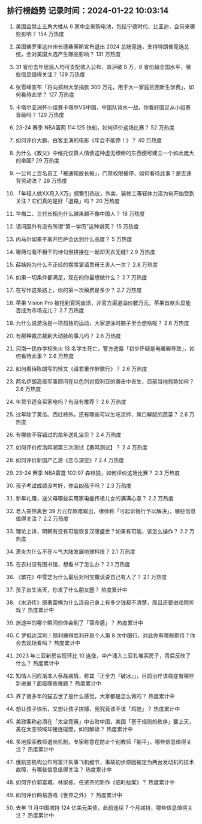 
## 排行榜趋势 记录时间：2024-01-22 10:03:14
  
  1. 美国会禁止五角大楼从 6 家中企采购电池，包括宁德时代、比亚迪，会带来哪些影响？ 154 万热度
    
  2. 美国佛罗里达州州长德桑蒂斯宣布退出 2024 总统竞选，支持特朗普竞选总统，会对美国大选产生哪些影响？ 131 万热度
    
  3. 31 省份去年居民人均可支配收入公布，京沪破 8 万，8 省份超全国水平，哪些信息值得关注？ 129 万热度
    
  4. 张雪峰宣布「将向郑州大学捐款 300 万元，用于大一家庭贫困新生学费」，如何看待此举？ 127 万热度
    
  5. 卡塔尔亚洲杯小组赛卡塔尔VS中国，中国队背水一战，你看好国足从小组赛晋级吗？ 120 万热度
    
  6. 23-24 赛季 NBA篮网 114:125 快船，如何评价这场比赛？ 52 万热度
    
  7. 如何评价大鹏、白客主演的电影《年会不能停！》？ 40 万热度
    
  8. 为什么《教父》中维托仅靠人情债这种虚无缥缈的东西便可建立一个如此庞大的帝国? 29 万热度
    
  9. 一公司上百名员工「被通知放长假」，门禁权限被停，如何看待此事？是否违背劳动法？ 28 万热度
    
  10. 「年轻人做XX月入X万」频繁引热议，外卖、装修工等轻体力活为何开始受到关注？它们真的是好「退路」吗？ 20 万热度
    
  11. 华裔二、三代长相为什么越来越不像中国人？ 18 万热度
    
  12. 请问国外有没有所谓“第一学历”这种讲究？ 15 万热度
    
  13. 内马尔如果不离开巴萨会达到什么高度？ 5 万热度
    
  14. 哪两句毫不相干的诗句但拼接在一起却天衣无缝? 2.9 万热度
    
  15. 薛姨妈为什么不正经的摆席宴请贾母王夫人一次？ 2.8 万热度
    
  16. 如果一切条件都满足，现在的你最想做什么？ 2.7 万热度
    
  17. 在写作这条路上，你的第一次稿费是多少？ 2.7 万热度
    
  18. 苹果 Vision Pro 被抢到官网崩溃，非官方渠道溢价数万元，苹果首款头显能否成为市场宠儿？ 2.7 万热度
    
  19. 为什么说游泳是一项孤独的运动，大家游泳时脑子里会想啥呢？ 2.6 万热度
    
  20. 有那种裁员裁到大动脉的事儿吗？ 2.6 万热度
    
  21. 河南一民办学校失火 13 名学生死亡，警方透露「初步怀疑是电暖器导致」，如何看待此事？ 2.6 万热度
    
  22. 如何看待陈朗写的悼文《请君重作醉歌行》？ 2.6 万热度
    
  23. 两名伊朗高级军事顾问在以色列对叙利亚的袭击中丧生，目前当地局势如何？ 2.6 万热度
    
  24. 年货节适合买家电吗？有没有推荐？ 2.6 万热度
    
  25. 过年除了黄瓜、西红柿外，还有哪些可以生吃凉拌、爽口解腻的蔬菜？ 2.6 万热度
    
  26. 有哪些不容错过的龙年送礼宝贝？ 2.4 万热度
    
  27. 如何评价库洛鸣潮第三次测试【奏鸣测试】？ 2.4 万热度
    
  28. 如何评价新国产乙游《恋与深空》? 2.4 万热度
    
  29. 23-24 赛季 NBA雷霆 102:97 森林狼，如何评价这场比赛？ 2.3 万热度
    
  30. 孩子考试成绩没考好，你会凶孩子吗？ 2.3 万热度
    
  31. 新年礼赠，送父母哪些实用家电能传递儿女的满满心意？ 2.2 万热度
    
  32. 老人突然离世 39 万元存款难取出，律师称「可起诉银行予以解决」，哪些信息值得关注？ 2.2 万热度
    
  33. 理论上讲，明朝有没有可能恢复汉唐盛世？如果有可能，该怎么操作？ 2.2 万热度
    
  34. 萧炎为什么不在斗气大陆发展地球科技？ 2.1 万热度
    
  35. 在农村没有图书馆，想看书了怎么办？ 2.1 万热度
    
  36. 《繁花》中雪芝为什么最后对阿宝撒谎说自己有人了？ 2.1 万热度
    
  37. 孩子出生当天，你发了什么朋友圈？ 热度累计中
    
  38. 《水浒传》原著雷横为什么连自己身上有多少钱都不清楚，而且还要进戏院听戏？ 热度累计中
    
  39. 旅途中的哪个瞬间你体会到了「宿命感」？ 热度累计中
    
  40. C 罗抵达深圳！随利雅得胜利开启个人第 8 次中国行，对此你有哪些期待？你会去现场看吗？ 热度累计中
    
  41. 2023 年三亚新房实现环比 10 连涨，中产涌入三亚扎堆买房子，背后反映了什么？ 热度累计中
    
  42. 知情人回应渐冻人蔡磊病情，称其「正全力『破冰』」，目前治疗该病症有哪些新进展？面临哪些难题？ 热度累计中
    
  43. 养了很多年的猫去世了是什么感觉，大家都是怎么做的？ 热度累计中
    
  44. 想让孩子快乐，又想让孩子拼搏，我究竟该不该「鸡娃」？ 热度累计中
    
  45. 美政客称必须在「太空竞赛」中击败中国，美国「基于规则的秩序」要上天，美在太空领域却接连碰壁，如何解读？ 热度累计中
    
  46. 多地探索教师退出机制，专家称意在防止个别教师「躺平」，哪些信息值得关注？ 热度累计中
    
  47. 俄航空机构公布阿富汗失事飞机细节，事故初步原因被定为两台发动机的技术故障，有哪些信息值得关注？ 热度累计中
    
  48. 如何评价郭富城、林家栋、任贤齐的新作《临时劫案》？ 热度累计中
    
  49. 如何评价网易游戏《世界之外》？ 热度累计中
    
  50. 去年 11 月中国增持 124 亿美元美债，此前连续 7 个月减持，哪些信息值得关注？ 热度累计中
    